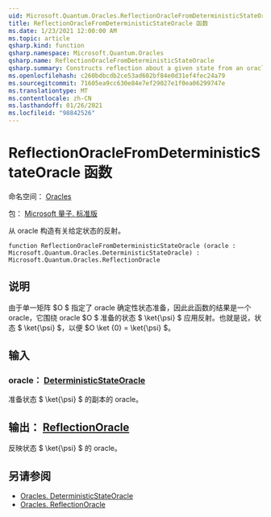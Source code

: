 ```yaml
---
uid: Microsoft.Quantum.Oracles.ReflectionOracleFromDeterministicStateOracle
title: ReflectionOracleFromDeterministicStateOracle 函数
ms.date: 1/23/2021 12:00:00 AM
ms.topic: article
qsharp.kind: function
qsharp.namespace: Microsoft.Quantum.Oracles
qsharp.name: ReflectionOracleFromDeterministicStateOracle
qsharp.summary: Constructs reflection about a given state from an oracle.
ms.openlocfilehash: c260bdbcdb2ce53ad602bf84e0d31ef4fec24a79
ms.sourcegitcommit: 71605ea9cc630e84e7ef29027e1f0ea06299747e
ms.translationtype: MT
ms.contentlocale: zh-CN
ms.lasthandoff: 01/26/2021
ms.locfileid: "98842526"
---
```

# <a name="reflectionoraclefromdeterministicstateoracle-function"></a>ReflectionOracleFromDeterministicStateOracle 函数

命名空间： [Oracles](xref:Microsoft.Quantum.Oracles)

包： [Microsoft 量子. 标准版](https://nuget.org/packages/Microsoft.Quantum.Standard)


从 oracle 构造有关给定状态的反射。

```qsharp
function ReflectionOracleFromDeterministicStateOracle (oracle : Microsoft.Quantum.Oracles.DeterministicStateOracle) : Microsoft.Quantum.Oracles.ReflectionOracle
```


## <a name="description"></a>说明

由于单一矩阵 $O $ 指定了 oracle 确定性状态准备，因此此函数的结果是一个 oracle，它围绕 oracle $O $ 准备的状态 $ \ket{\psi} $ 应用反射。也就是说，状态 $ \ket{\psi} $，以便 $O \ket {0} = \ket{\psi} $。

## <a name="input"></a>输入

### <a name="oracle--deterministicstateoracle"></a>oracle： [DeterministicStateOracle](xref:Microsoft.Quantum.Oracles.DeterministicStateOracle)

准备状态 $ \ket{\psi} $ 的副本的 oracle。



## <a name="output--reflectionoracle"></a>输出： [ReflectionOracle](xref:Microsoft.Quantum.Oracles.ReflectionOracle)

反映状态 $ \ket{\psi} $ 的 oracle。

## <a name="see-also"></a>另请参阅

- [Oracles. DeterministicStateOracle](xref:Microsoft.Quantum.Oracles.DeterministicStateOracle)
- [Oracles. ReflectionOracle](xref:Microsoft.Quantum.Oracles.ReflectionOracle)
